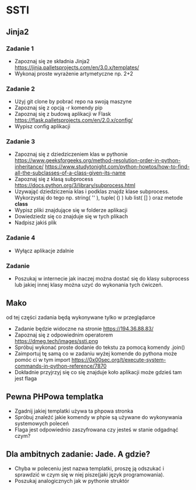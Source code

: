 # SSTI

## Jinja2

### Zadanie 1
- Zapoznaj się ze składnia Jinja2 https://jinja.palletsprojects.com/en/3.0.x/templates/
- Wykonaj proste wyrażenie artymetyczne np. 2+2

### Zadanie 2
- Użyj git clone by pobrać repo na swoją maszyne
- Zapoznaj się z opcją -r komendy pip
- Zapoznaj się z budową aplikacji w Flask https://flask.palletsprojects.com/en/2.0.x/config/
- Wypisz config aplikacji

### Zadanie 3
- Zapoznaj się z dziedziczeniem klas w pythonie https://www.geeksforgeeks.org/method-resolution-order-in-python-inheritance/ https://www.studytonight.com/python-howtos/how-to-find-all-the-subclasses-of-a-class-given-its-name
- Zapoznaj się z klasą subprocess https://docs.python.org/3/library/subprocess.html
- Uzywająć dziedziczenia klas i podklas znajdz klase subprocess. Wykorzystaj do tego np. string( '' ), tuple( () ) lub list( [] ) oraz metode __class__
- Wypisz pliki znajdujące się w folderze aplikacji
- Dowiedziedz się co znajduje się w tych plikach
- Nadpisz jakiś plik

### Zadanie 4
- Wyłącz aplikacje zdalnie

### Zadanie 
- Poszukaj w internecie jak inaczej można dostać się do klasy subprocess lub jakiej innej klasy można uzyć do wykonania tych ćwiczeń.

## Mako
od tej części zadania będą wykonywane tylko w przeglądarce

- Zadanie będzie widoczne na stronie https://194.36.88.83/
- Zapoznaj się z odpowiednim operatorem https://dmeg.tech/images/ssti.png
- Spróbuj wykonać proste dodanie do tekstu za pomocą komendy .join()
- Zaimportuj tę samą co w zadaniu wyżej komende do pythona może pomóc ci w tym import https://0x00sec.org/t/execute-system-commands-in-python-reference/7870
- Dokładnie przyjrzyj się co się znajduje koło aplikacji może gdzieś tam jest flaga

## Pewna PHPowa templatka
- Zgadnij jakiej templatki używa ta phpowa stronka
- Spróbuj znaleźć jakie komendy w phpie są używane do wykonywania systemowych poleceń
- Flaga jest odpowiednio zaszyfrowana czy jesteś w stanie odgadnąć czym?

## Dla ambitnych zadanie: Jade. A gdzie?
- Chyba w poleceniu jest nazwa templatki, proszę ją odszukać i sprawdzić w czym się w niej pisze(jaki język programowania).
- Poszukaj analogicznych jak w pythonie struktór
